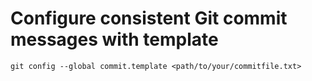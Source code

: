 # Configure consistent Git commit messages with template
`git config --global commit.template <path/to/your/commitfile.txt>`
